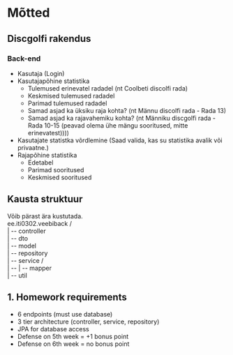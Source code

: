 # Mõtted

## Discgolfi rakendus

### Back-end
- Kasutaja (Login)
- Kasutajapõhine statistika
    - Tulemused erinevatel radadel (nt Coolbeti discolfi rada)
    - Keskmised tulemused radadel
    - Parimad tulemused radadel
    - Samad asjad ka üksiku raja kohta? (nt Männu discolfi rada - Rada 13)
    - Samad asjad ka rajavahemiku kohta? (nt Männiku discgolfi rada - Rada 10-15 (peavad olema ühe mängu sooritused, mitte erinevatest))))
- Kasutajate statistka võrdlemine (Saad valida, kas su statistika avalik või privaatne.)
- Rajapõhine statistika
    - Edetabel
    - Parimad sooritused
    - Keskmised sooritused


## Kausta struktuur
Võib pärast ära kustutada.<br>
ee.iti0302.veebiback /
<br> | -- controller
<br> | -- dto
<br> | -- model
<br> | -- repository
<br> | -- service /
<br> | -- | -- mapper
<br> | -- util


## 1. Homework requirements
 - 6 endpoints (must use database)
 - 3 tier architecture (controller, service, repository)
 - JPA for database access
 - Defense on 5th week = +1 bonus point
 - Defense on 6th week = no bonus point
